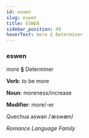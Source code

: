 ```yaml
---
id: eswen
slug: eswen
title: ESWEN
sidebar_position: 49
hoverText: more § Determiner
---
```


### eswen

*more* **§** Determiner

**Verb**: to be more

**Noun**: moreness/increase

**Modifier**: more/-er

Quechua aswan /ˈæswæn/

*Romance Language Family*